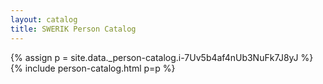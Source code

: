 ```yaml
---
layout: catalog
title: SWERIK Person Catalog
---
```

{% assign p = site.data._person-catalog.i-7Uv5b4af4nUb3NuFk7J8yJ %}
{% include person-catalog.html p=p %}

